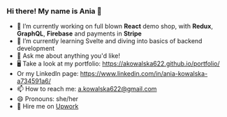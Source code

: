 ### Hi there! My name is Ania 👋

- 🔭 I’m currently working on full blown **React** demo shop, with **Redux**, **GraphQL**, **Firebase** and payments in **Stripe**
- 🌱 I’m currently learning Svelte and diving into basics of backend development
- 💬 Ask me about anything you'd like!
- 🖥 Take a look at my portfolio: https://akowalska622.github.io/portfolio/
- Or my LinkedIn page: https://www.linkedin.com/in/ania-kowalska-a734591a6/
- 📫 How to reach me: a.kowalska622@gmail.com
- 😄 Pronouns: she/her
- 🚀 Hire me on [Upwork](https://www.upwork.com/freelancers/~016a5a9cd1ca1fc734)
